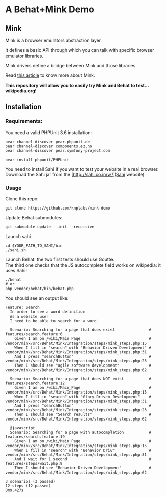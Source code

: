 # A Behat+Mink Demo

## Mink

Mink is a browser emulators abstraction layer.

It defines a basic API through which you can talk with specific browser emulator libraries.

Mink drivers define a bridge between Mink and those libraries.

Read [this article](http://www.knplabs.com/en/blog/one-mink-to-rule-them-all) to know more about Mink.

**This repository will allow you to easily try Mink and Behat to test… wikipedia.org!**

## Installation

### Requirements:

You need a valid PHPUnit 3.6 installation:

    pear channel-discover pear.phpunit.de
    pear channel-discover components.ez.no
    pear channel-discover pear.symfony-project.com

    pear install phpunit/PHPUnit

You need to install Sahi if you want to test your website in a real browser.  
Download the Sahi jar from the [http://sahi.co.in/w/](Sahi website)

### Usage 

Clone this repo:

    git clone https://github.com/knplabs/mink-demo

Update Behat submodules:

    git submodule update --init --recursive

Launch sahi

    cd $YOUR_PATH_TO_SAHI/bin
    ./sahi.sh

Launch Behat: the two first tests should use Goutte.  
The third one checks that the JS autocomplete field works on wikipedia: it uses Sahi!

    ./behat
    # or
    php vendor/behat/bin/behat.php

You should see an output like:

    Feature: Search
      In order to see a word definition
      As a website user
      I need to be able to search for a word

      Scenario: Searching for a page that does exist               # features/search.feature:6
        Given I am on /wiki/Main_Page                              # vendor/mink/src/Behat/Mink/Integration/steps/mink_steps.php:15
        When I fill in "search" with "Behavior Driven Development" # vendor/mink/src/Behat/Mink/Integration/steps/mink_steps.php:31
        And I press "searchButton"                                 # vendor/mink/src/Behat/Mink/Integration/steps/mink_steps.php:23
        Then I should see "agile software development"             # vendor/mink/src/Behat/Mink/Integration/steps/mink_steps.php:62

      Scenario: Searching for a page that does NOT exist           # features/search.feature:12
        Given I am on /wiki/Main_Page                              # vendor/mink/src/Behat/Mink/Integration/steps/mink_steps.php:15
        When I fill in "search" with "Glory Driven Development"    # vendor/mink/src/Behat/Mink/Integration/steps/mink_steps.php:31
        And I press "searchButton"                                 # vendor/mink/src/Behat/Mink/Integration/steps/mink_steps.php:23
        Then I should see "Search results"                         # vendor/mink/src/Behat/Mink/Integration/steps/mink_steps.php:62

      @javascript
      Scenario: Searching for a page with autocompletion           # features/search.feature:19
        Given I am on /wiki/Main_Page                              # vendor/mink/src/Behat/Mink/Integration/steps/mink_steps.php:15
        When I fill in "search" with "Behavior Driv"               # vendor/mink/src/Behat/Mink/Integration/steps/mink_steps.php:31
        And I wait for 1 second                                    # features/steps/wait.php:9
        Then I should see "Behavior Driven Development"            # vendor/mink/src/Behat/Mink/Integration/steps/mink_steps.php:62

    3 scenarios (3 passed)
    12 steps (12 passed)
    0m9.427s
    